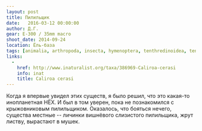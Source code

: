```yaml
---
layout: post
title: Пилильщик
date:   2016-03-12 00:00:00
author: Д.Г.
gear: E-300 / 35mm macro
shoot_date: 2014-09-24
location: Ёль-база
tags: [animalia, arthropoda, insecta, hymenoptera, tenthredinoidea, tenthredinidae, caliroa, caliroa cerasi]
links:
  -
    href: http://www.inaturalist.org/taxa/386969-Caliroa-cerasi
    info: inat
    title: Caliroa cerasi
---
```


Когда я впервые увидел этих существ, я было решил, что это какая-то инопланетная НЁХ. И был в том уверен, пока не познакомился с крыжовниковым пилильщиком. Оказалось, что бояться нечего, существа местные -- личинки вишнёвого слизистого пилильщика, жрут листву, вырастают в мушек.
